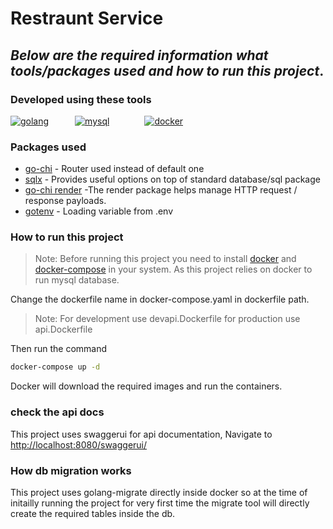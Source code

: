 # Restraunt Service

## _Below are the required information what tools/packages used and how to run this project_.

### Developed using these tools
[![golang](https://emojis.slackmojis.com/emojis/images/1643514073/291/golang.png?1643514073)](https://go.dev/)&emsp;&emsp;&emsp;[![mysql](https://emojis.slackmojis.com/emojis/images/1643514462/4439/mysql.png?1643514462)](https://www.mysql.com/)&emsp;&emsp;&emsp;&emsp;[![docker](https://emojis.slackmojis.com/emojis/images/1643514952/9754/docker.png?1643514952)](https://www.docker.com/)


### Packages used
- [go-chi](https://github.com/go-chi/chi) - Router used instead of default one
- [sqlx](https://github.com/jmoiron/sqlx) - Provides useful options on top of standard database/sql package
- [go-chi render](https://github.com/go-chi/render) -The render package helps manage HTTP request / response payloads.
- [gotenv](https://github.com/subosito/gotenv) - Loading variable from .env

### How to run this project
>Note: Before running this project you need to install [docker](https://www.docker.com/) and [docker-compose](https://docs.docker.com/compose/install/) in your system. As this project relies on docker to run mysql database.

Change the dockerfile name in docker-compose.yaml in dockerfile path.
>Note: For development use devapi.Dockerfile for production use api.Dockerfile

Then run the command
```sh
docker-compose up -d
```
Docker will download the required images and run the containers.

### check the api docs
This project uses swaggerui for api documentation, Navigate to [http://localhost:8080/swaggerui/](http://localhost:8080/swaggerui/)


### How db migration works
This project uses golang-migrate directly inside docker so at the time of initailly running the project for very first time the migrate tool will directly create the required tables inside the db.